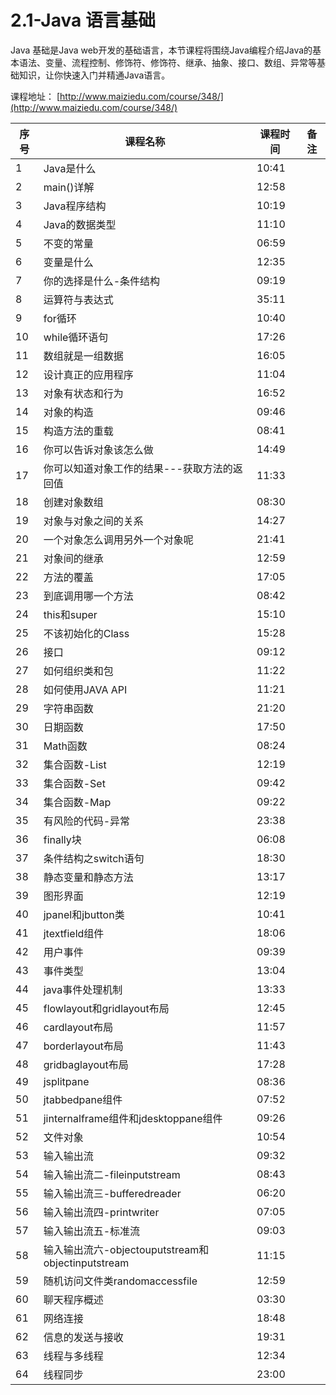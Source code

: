 # 2.1-Java 语言基础

Java 基础是Java web开发的基础语言，本节课程将围绕Java编程介绍Java的基本语法、变量、流程控制、修饰符、修饰符、继承、抽象、接口、数组、异常等基础知识，让你快速入门并精通Java语言。

课程地址：  [http://www.maiziedu.com/course/348/](http://www.maiziedu.com/course/348/)

| 序号 | 课程名称 | 课程时间 | 备注 |
| --- | --- | --- | --- |
| 1 | Java是什么 | 10:41 | |
| 2 | main()详解 | 12:58 | |
| 3 | Java程序结构 | 10:19 | |
| 4 | Java的数据类型 | 11:10 | |
| 5 | 不变的常量 | 06:59 | |
| 6 | 变量是什么 | 12:35 | |
| 7 | 你的选择是什么-条件结构 | 09:19 | |
| 8 | 运算符与表达式 | 35:11 | |
| 9 | for循环 | 10:40 | |
| 10 | while循环语句 | 17:26 | |
| 11 | 数组就是一组数据 | 16:05 | |
| 12 | 设计真正的应用程序 | 11:04 | |
| 13 | 对象有状态和行为 | 16:52 | |
| 14 | 对象的构造 | 09:46 | |
| 15 | 构造方法的重载 | 08:41 | |
| 16 | 你可以告诉对象该怎么做 | 14:49 | |
| 17 | 你可以知道对象工作的结果---获取方法的返回值 | 11:33 | |
| 18 | 创建对象数组 | 08:30 | |
| 19 | 对象与对象之间的关系 | 14:27 | |
| 20 | 一个对象怎么调用另外一个对象呢 | 21:41 | |
| 21 | 对象间的继承 | 12:59 | |
| 22 | 方法的覆盖 | 17:05 | |
| 23 | 到底调用哪一个方法 | 08:42 | |
| 24 | this和super | 15:10 | |
| 25 | 不该初始化的Class | 15:28 | |
| 26 | 接口 | 09:12 | |
| 27 | 如何组织类和包 | 11:22 | |
| 28 | 如何使用JAVA API | 11:21 | |
| 29 | 字符串函数 | 21:20 | |
| 30 | 日期函数 | 17:50 | |
| 31 | Math函数 | 08:24 | |
| 32 | 集合函数-List | 12:19 | |
| 33 | 集合函数-Set | 09:42 | |
| 34 | 集合函数-Map | 09:22 | |
| 35 | 有风险的代码-异常 | 23:38 | |
| 36 | finally块 | 06:08 | |
| 37 | 条件结构之switch语句 | 18:30 | |
| 38 | 静态变量和静态方法 | 13:17 | |
| 39 | 图形界面 | 12:19 | |
| 40 | jpanel和jbutton类 | 10:41 | |
| 41 | jtextfield组件 | 18:06 | |
| 42 | 用户事件 | 09:39 | |
| 43 | 事件类型 | 13:04 | |
| 44 | java事件处理机制 | 13:33 | |
| 45 | flowlayout和gridlayout布局 | 12:45 | |
| 46 | cardlayout布局 | 11:57 | |
| 47 | borderlayout布局 | 11:43 | |
| 48 | gridbaglayout布局 | 17:28 | |
| 49 | jsplitpane | 08:36 | |
| 50 | jtabbedpane组件 | 07:52 | |
| 51 | jinternalframe组件和jdesktoppane组件 | 09:26 | |
| 52 | 文件对象 | 10:54 | |
| 53 | 输入输出流 | 09:32 | |
| 54 | 输入输出流二-fileinputstream | 08:43 | |
| 55 | 输入输出流三-bufferedreader | 06:20 | |
| 56 | 输入输出流四-printwriter | 07:05 | |
| 57 | 输入输出流五-标准流 | 09:03 | |
| 58 | 输入输出流六-objectouputstream和objectinputstream | 11:15 | |
| 59 | 随机访问文件类randomaccessfile | 12:59 | |
| 60 | 聊天程序概述 | 03:30 | |
| 61 | 网络连接 | 18:48 | |
| 62 | 信息的发送与接收 | 19:31 | |
| 63 | 线程与多线程 | 12:34 | |
| 64 | 线程同步 | 23:00 | |

